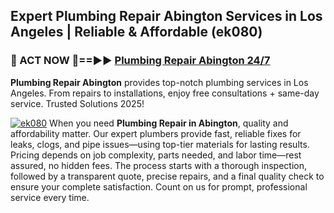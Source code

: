 ## Expert Plumbing Repair Abington Services in Los Angeles | Reliable & Affordable (ek080)  

<h3>🚿 ACT NOW 🌟==►► <a href="https://tinyurl.com/2ne6vx2x" rel="nofollow">Plumbing Repair Abington 24/7</a></h3>

**Plumbing Repair Abington** provides top-notch plumbing services in Los Angeles. From repairs to installations, enjoy free consultations + same-day service. Trusted Solutions 2025!

[![ek080](https://i.imgur.com/4PFF4AK.jpeg)](https://tinyurl.com/2ne6vx2x)
When you need **Plumbing Repair in Abington**, quality and affordability matter. Our expert plumbers provide fast, reliable fixes for leaks, clogs, and pipe issues—using top-tier materials for lasting results. Pricing depends on job complexity, parts needed, and labor time—rest assured, no hidden fees. The process starts with a thorough inspection, followed by a transparent quote, precise repairs, and a final quality check to ensure your complete satisfaction. Count on us for prompt, professional service every time.